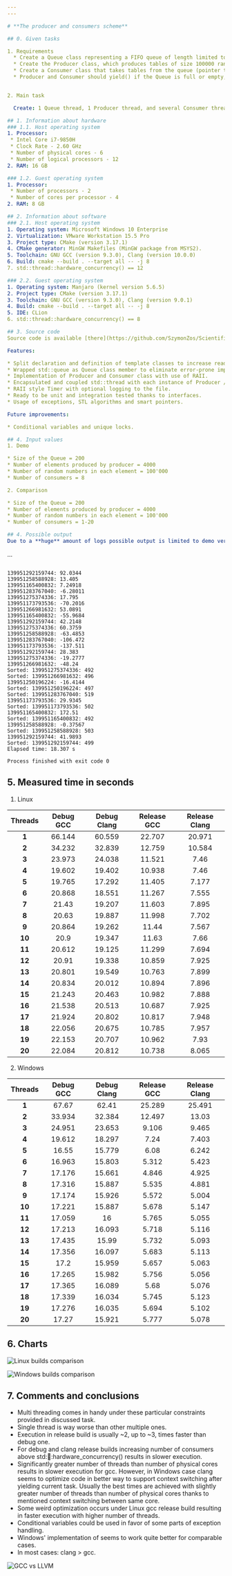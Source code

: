 ```yaml
---
---

# **The producer and consumers scheme**

## 0. Given tasks

1. Requirements
  * Create a Queue class representing a FIFO queue of length limited to the value passed as a constructor parameter, whose elements are integer arrays of size 100000. As an element of the Queue use std::array<>.
  * Create the Producer class, which produces tables of size 100000 random integers and inserts them into the queue described in point 1 (pointer to the queue and number of arrays to be produced passed as the argument of the constructor).
  * Create a Consumer class that takes tables from the queue (pointer to the queue passed as constructor argument) and sorts them (sorts a single table, outputs its checksum, discards it and then takes the next one).
  * Producer and Consumer should yield() if the Queue is full or empty, respectively. Ensure that the cooperating threads properly finish their jobs and destruct (no produced table may be discarded prior to being sorted, Queue may be destructed only if it is empty and all the consumers and producers attached to it are destructed). At the end, each consumer should report how many tables it sorted.


2. Main task

  Create: 1 Queue thread, 1 Producer thread, and several Consumer threads. The capacity of the queue must be many times bigger than the maximum number of Consumer threads planned to be created during experiments; the number of tables to be produced by the Producer thread must be many times bigger than the queue capacity. Check what is the dependence of the speed of retrieving tables from the queue by consumers depending on number of created Consumers threads. Check if it is beneficial to create a number of threads greater or significantly greater than thread::hardware_concurrency() or greater than the number of physical cores in the CPU?

## 1. Information about hardware
### 1.1. Host operating system
1. Processor:
 * Intel Core i7-9850H
 * Clock Rate - 2.60 GHz
 * Number of physical cores - 6
 * Number of logical processors - 12
2. RAM: 16 GB

### 1.2. Guest operating system
1. Processor:
 * Number of processors - 2
 * Number of cores per processor - 4
2. RAM: 8 GB

## 2. Information about software
### 2.1. Host operating system
1. Operating system: Microsoft Windows 10 Enterprise
2. Virtualization: VMware Workstation 15.5 Pro
3. Project type: CMake (version 3.17.1)
4. CMake generator: MinGW Makefiles (MinGW package from MSYS2).
5. Toolchain: GNU GCC (version 9.3.0), Clang (version 10.0.0)
6. Build: cmake --build . --target all -- -j 8
7. std::thread::hardware_concurrency() == 12

### 2.2. Guest operating system
1. Operating system: Manjaro (kernel version 5.6.5)
2. Project type: CMake (version 3.17.1)
3. Toolchain: GNU GCC (version 9.3.0), Clang (version 9.0.1)
4. Build: cmake --build . --target all -- -j 8
5. IDE: CLion
6. std::thread::hardware_concurrency() == 8

## 3. Source code
Source code is available [there](https://github.com/SzymonZos/Scientific-Computing/tree/master/ProducerConsumerThreads).

Features:

* Split declaration and definition of template classes to increase readability.
* Wrapped std::queue as Queue class member to eliminate error-prone implementations.
* Implementation of Producer and Consumer class with use of RAII.
* Encapsulated and coupled std::thread with each instance of Producer / Consumer class.
* RAII style Timer with optional logging to the file.
* Ready to be unit and integration tested thanks to interfaces.
* Usage of exceptions, STL algorithms and smart pointers.

Future improvements:

* Conditional variables and unique locks.

## 4. Input values
1. Demo

* Size of the Queue = 200
* Number of elements produced by producer = 4000
* Number of random numbers in each element = 100'000
* Number of consumers = 8

2. Comparison

* Size of the Queue = 200
* Number of elements produced by producer = 4000
* Number of random numbers in each element = 100'000
* Number of consumers = 1-20

## 4. Possible output
Due to a **huge** amount of logs possible output is limited to demo version:
```
...
```

139951292159744: 92.0344
139951258588928: 13.405
139951165400832: 7.24918
139951283767040: -6.28011
139951275374336: 17.795
139951173793536: -70.2016
139951266981632: 53.0891
139951165400832: -55.9684
139951292159744: 42.2148
139951275374336: 60.3759
139951258588928: -63.4853
139951283767040: -106.472
139951173793536: -137.511
139951292159744: 28.383
139951275374336: -19.2777
139951266981632: -48.24
Sorted: 139951275374336: 492
Sorted: 139951266981632: 496
139951250196224: -16.4144
Sorted: 139951250196224: 497
Sorted: 139951283767040: 519
139951173793536: 29.9345
Sorted: 139951173793536: 502
139951165400832: 172.51
Sorted: 139951165400832: 492
139951258588928: -0.37567
Sorted: 139951258588928: 503
139951292159744: 41.9893
Sorted: 139951292159744: 499
Elapsed time: 18.307 s  

Process finished with exit code 0
```

## 5. Measured time in seconds
1. Linux

|**Threads**|**Debug GCC**|**Debug Clang**|**Release GCC**|**Release Clang**|
|:---------:|:-----------:|:-------------:|:-------------:|:---------------:|
|   **1**   |    66.144   |     60.559    |     22.707    |      20.971     |
|   **2**   |    34.232   |     32.839    |     12.759    |      10.584     |
|   **3**   |    23.973   |     24.038    |     11.521    |      7.46       |
|   **4**   |    19.602   |     19.402    |     10.938    |      7.46       |
|   **5**   |    19.765   |     17.292    |     11.405    |      7.177      |
|   **6**   |    20.868   |     18.551    |     11.267    |      7.555      |
|   **7**   |    21.43    |     19.207    |     11.603    |      7.895      |
|   **8**   |    20.63    |     19.887    |     11.998    |      7.702      |
|   **9**   |    20.864   |     19.262    |     11.44     |      7.567      |
|   **10**  |    20.9     |     19.347    |     11.63     |      7.66       |
|   **11**  |    20.612   |     19.125    |     11.299    |      7.694      |
|   **12**  |    20.91    |     19.338    |     10.859    |      7.925      |
|   **13**  |    20.801   |     19.549    |     10.763    |      7.899      |
|   **14**  |    20.834   |     20.012    |     10.894    |      7.896      |
|   **15**  |    21.243   |     20.463    |     10.982    |      7.888      |
|   **16**  |    21.538   |     20.513    |     10.687    |      7.925      |
|   **17**  |    21.924   |     20.802    |     10.817    |      7.948      |
|   **18**  |    22.056   |     20.675    |     10.785    |      7.957      |
|   **19**  |    22.153   |     20.707    |     10.962    |      7.93       |
|   **20**  |    22.084   |     20.812    |     10.738    |      8.065      |

2. Windows

|**Threads**|**Debug GCC**|**Debug Clang**|**Release GCC**|**Release Clang**|
|:---------:|:-----------:|:-------------:|:-------------:|:---------------:|
|   **1**   |    67.67    |     62.41     |     25.289    |      25.491     |
|   **2**   |    33.934   |     32.384    |     12.497    |      13.03      |
|   **3**   |    24.951   |     23.653    |     9.106     |      9.465      |
|   **4**   |    19.612   |     18.297    |     7.24      |      7.403      |
|   **5**   |    16.55    |     15.779    |     6.08      |      6.242      |
|   **6**   |    16.963   |     15.803    |     5.312     |      5.423      |
|   **7**   |    17.176   |     15.661    |     4.846     |      4.925      |
|   **8**   |    17.316   |     15.887    |     5.535     |      4.881      |
|   **9**   |    17.174   |     15.926    |     5.572     |      5.004      |
|   **10**  |    17.221   |     15.887    |     5.678     |      5.147      |
|   **11**  |    17.059   |     16        |     5.765     |      5.055      |
|   **12**  |    17.213   |     16.093    |     5.718     |      5.116      |
|   **13**  |    17.435   |     15.99     |     5.732     |      5.093      |
|   **14**  |    17.356   |     16.097    |     5.683     |      5.113      |
|   **15**  |    17.2     |     15.959    |     5.657     |      5.063      |
|   **16**  |    17.265   |     15.982    |     5.756     |      5.056      |
|   **17**  |    17.365   |     16.089    |     5.68      |      5.076      |
|   **18**  |    17.339   |     16.034    |     5.745     |      5.123      |
|   **19**  |    17.276   |     16.035    |     5.694     |      5.102      |
|   **20**  |    17.27    |     15.921    |     5.777     |      5.078      |

## 6. Charts

![Linux builds comparison](figures/comparison_linux.png "Linux comparison")

![Windows builds comparison](figures/comparison_windows.png "Windows comparison")

## 7. Comments and conclusions
* Multi threading comes in handy under these particular constraints provided in discussed task.
* Single thread is way worse than other multiple ones.
* Execution in release build is usually ~2, up to ~3, times faster than debug one.
* For debug and clang release builds increasing number of consumers above std::thread::hardware_concurrency() results in slower execution.
* Significantly greater number of threads than number of physical cores results in slower execution for gcc. However, in Windows case clang seems to optimize code in better way to support context switching after yielding current task. Usually the best times are achieved with slightly greater number of threads than number of physical cores thanks to mentioned context switching between same core.
* Some weird optimization occurs under Linux gcc release build resulting in faster execution with higher number of threads.
* Conditional variables could be used in favor of some parts of exception handling.
* Windows' implementation of <thread> seems to work quite better for comparable cases.
* In most cases: clang > gcc.


![GCC vs LLVM](figures/llvm_vs_gcc.jpg "GCC vs LLVM")
